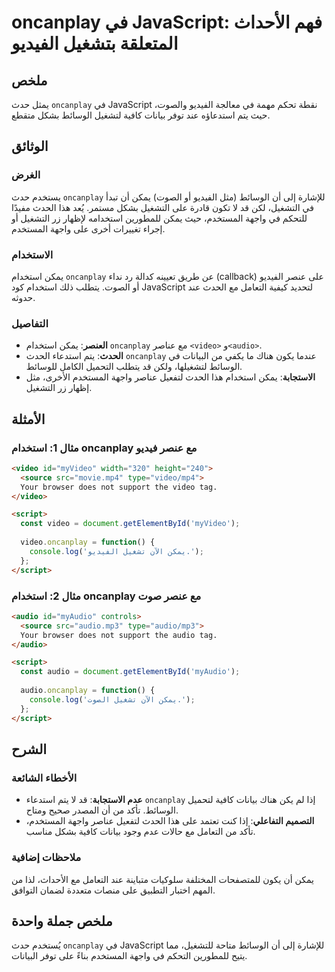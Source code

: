 <!--
Meta Description: # oncanplay في JavaScript: فهم الأحداث المتعلقة بتشغيل الفيديو ## ملخص يمثل حدث `oncanplay` في JavaScript نقطة تحكم مهمة في معالجة الفيديو والصوت، حيث...
Meta Keywords: oncanplay, يمكن, audio, video, على
-->

# oncanplay في JavaScript: فهم الأحداث المتعلقة بتشغيل الفيديو

## ملخص
يمثل حدث `oncanplay` في JavaScript نقطة تحكم مهمة في معالجة الفيديو والصوت، حيث يتم استدعاؤه عند توفر بيانات كافية لتشغيل الوسائط بشكل متقطع.

## الوثائق
### الغرض
يستخدم حدث `oncanplay` للإشارة إلى أن الوسائط (مثل الفيديو أو الصوت) يمكن أن تبدأ في التشغيل، لكن قد لا تكون قادرة على التشغيل بشكل مستمر. يُعد هذا الحدث مفيدًا للتحكم في واجهة المستخدم، حيث يمكن للمطورين استخدامه لإظهار زر التشغيل أو إجراء تغييرات أخرى على واجهة المستخدم.

### الاستخدام
يمكن استخدام `oncanplay` عن طريق تعيينه كدالة رد نداء (callback) على عنصر الفيديو أو الصوت. يتطلب ذلك استخدام كود JavaScript لتحديد كيفية التعامل مع الحدث عند حدوثه.

### التفاصيل
- **العنصر**: يمكن استخدام `oncanplay` مع عناصر `<video>` و`<audio>`.
- **الحدث**: يتم استدعاء الحدث `oncanplay` عندما يكون هناك ما يكفي من البيانات في الوسائط لتشغيلها، ولكن قد يتطلب التحميل الكامل للوسائط.
- **الاستجابة**: يمكن استخدام هذا الحدث لتفعيل عناصر واجهة المستخدم الأخرى، مثل إظهار زر التشغيل.

## الأمثلة
### مثال 1: استخدام oncanplay مع عنصر فيديو
```html
<video id="myVideo" width="320" height="240">
  <source src="movie.mp4" type="video/mp4">
  Your browser does not support the video tag.
</video>

<script>
  const video = document.getElementById('myVideo');
  
  video.oncanplay = function() {
    console.log('يمكن الآن تشغيل الفيديو.');
  };
</script>
```

### مثال 2: استخدام oncanplay مع عنصر صوت
```html
<audio id="myAudio" controls>
  <source src="audio.mp3" type="audio/mp3">
  Your browser does not support the audio tag.
</audio>

<script>
  const audio = document.getElementById('myAudio');
  
  audio.oncanplay = function() {
    console.log('يمكن الآن تشغيل الصوت.');
  };
</script>
```

## الشرح
### الأخطاء الشائعة
- **عدم الاستجابة**: قد لا يتم استدعاء `oncanplay` إذا لم يكن هناك بيانات كافية لتحميل الوسائط. تأكد من أن المصدر صحيح ومتاح.
- **التصميم التفاعلي**: إذا كنت تعتمد على هذا الحدث لتفعيل عناصر واجهة المستخدم، تأكد من التعامل مع حالات عدم وجود بيانات كافية بشكل مناسب.

### ملاحظات إضافية
يمكن أن يكون للمتصفحات المختلفة سلوكيات متباينة عند التعامل مع الأحداث، لذا من المهم اختبار التطبيق على منصات متعددة لضمان التوافق.

## ملخص جملة واحدة
يُستخدم حدث `oncanplay` في JavaScript للإشارة إلى أن الوسائط متاحة للتشغيل، مما يتيح للمطورين التحكم في واجهة المستخدم بناءً على توفر البيانات.